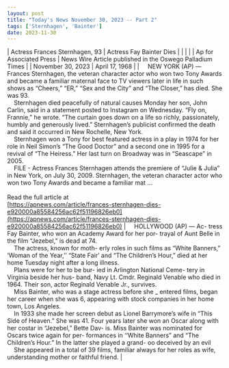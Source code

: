 ```yaml
---
layout: post
title: "Today's News November 30, 2023 -- Part 2"
tags: ['Sternhagen', 'Bainter']
date: 2023-11-30
---
```


| Actress Frances Sternhagen, 93 | Actress Fay Bainter Dies  |
|  |  |
| Ap for Associated Press | News Wire Article published in the Oswego Palladium Times |
| November 30, 2023 | April 17, 1968 |
| &nbsp;&nbsp;&nbsp;&nbsp;NEW YORK (AP) — Frances Sternhagen, the veteran character actor who won two Tony Awards and became a familiar maternal face to TV viewers later in life in such shows as “Cheers,” “ER,” “Sex and the City” and “The Closer,” has died. She was 93.<br>&nbsp;&nbsp;&nbsp;&nbsp;Sternhagen died peacefully of natural causes Monday her son, John Carlin, said in a statement posted to Instagram on Wednesday. “Fly on, Frannie,” he wrote. “The curtain goes down on a life so richly, passionately, humbly and generously lived.” Sternhagen’s publicist confirmed the death and said it occurred in New Rochelle, New York.<br>&nbsp;&nbsp;&nbsp;&nbsp;Sternhagen won a Tony for best featured actress in a play in 1974 for her role in Neil Simon’s “The Good Doctor” and a second one in 1995 for a revival of “The Heiress.” Her last turn on Broadway was in “Seascape” in 2005.<br>&nbsp;&nbsp;&nbsp;&nbsp;FILE - Actress Frances Sternhagen attends the premiere of “Julie & Julia” in New York, on July 30, 2009. Sternhagen, the veteran character actor who won two Tony Awards and became a familiar mat ...<br><br>Read the full article at<br>[https://apnews.com/article/frances-sternhagen-dies-e920000a85584256ac62f51196826eb0](https://apnews.com/article/frances-sternhagen-dies-e920000a85584256ac62f51196826eb0) | &nbsp;&nbsp;&nbsp;&nbsp;HOLLYWOOD (AP) — Ac- tress Fay Bainter, who won an Academy Award for her por- trayal of Aunt Belle in the film “Jezebel,” is dead at 74.<br>&nbsp;&nbsp;&nbsp;&nbsp;The actress, known for moth- erly roles in such films as “White Banners,” ‘Woman of the Year,’’ “State Fair’ and “The Children’s Hour,” died at her home Tuesday night after a long illness.<br>&nbsp;&nbsp;&nbsp;&nbsp;Plans were for her to be bur- ied in Arlington National Ceme- tery in Virginia beside her hus- band, Navy Lt. Cmdr. Reginald Venable who died in 1964. Their son, actor Reginald Venable Jr., survives.<br>&nbsp;&nbsp;&nbsp;&nbsp;Miss Bainter, who was a stage actress before she _ entered films, began her career when she was 6, appearing with stock companies in her home town, Los Angeles.<br>&nbsp;&nbsp;&nbsp;&nbsp;In 1933 she made her screen debut as Lionel Barrymore’s wife in “This Side of Heaven.” She was 41. Four years later she won an Oscar along with her costar in “Jezebel,” Bette Dav- is. Miss Bainter was nominated for Oscars twice again for per- formances in ‘‘White Banners” and “The Children’s Hour.” In the latter she played a grand- oo deceived by an evil<br>&nbsp;&nbsp;&nbsp;&nbsp;She appeared in a total of 39 films, familiar always for her roles as wife, understanding mother or faithful friend.  |